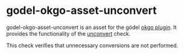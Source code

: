 godel-okgo-asset-unconvert
==========================
godel-okgo-asset-unconvert is an asset for the gödel [okgo plugin](https://github.com/palantir/okgo). It provides the 
functionality of the [unconvert](https://github.com/mdempsky/unconvert) check.

This check verifies that unnecessary conversions are not performed.
